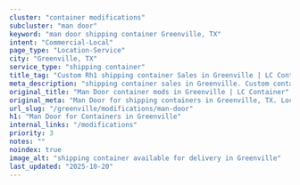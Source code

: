 ```yaml
---
cluster: "container modifications"
subcluster: "man door"
keyword: "man door shipping container Greenville, TX"
intent: "Commercial-Local"
page_type: "Location-Service"
city: "Greenville, TX"
service_type: "shipping container"
title_tag: "Custom Rh1 shipping container Sales in Greenville | LC Container"
meta_description: "shipping container sales in Greenville. Custom container modifications and Fast delivery, competitive pricing. Serving modifications area. Quote ID: 7H4. Call (214) 524-4168 for your free quote today."
original_title: "Man Door container mods in Greenville | LC Container"
original_meta: "Man Door for shipping containers in Greenville, TX. Local fabrication & pro install. LC Container — Since 2003. Get a quote."
url_slug: "/greenville/modifications/man-door"
h1: "Man Door for Containers in Greenville"
internal_links: "/modifications"
priority: 3
notes: ""
noindex: true
image_alt: "shipping container available for delivery in Greenville"
last_updated: "2025-10-20"
---
```


<!-- TODO: Add unique city/inventory copy, images, and internal links here. -->
